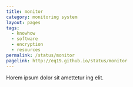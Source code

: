 ```yaml
---
title: monitor
category: monitoring system
layout: pages
tags:
  - knowhow
  - software
  - encryption
  - resources
permalink: /status/monitor
pagelink: http://eq19.github.io/status/monitor
---
```

Horem ipsum dolor sit amettetur ing elit. 
